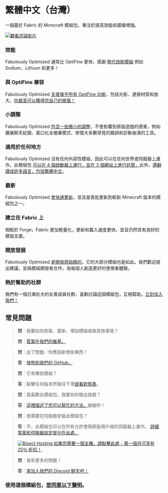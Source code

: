 # 繁體中文（台灣）

一個基於 Fabric 的 Minecraft 模組包，專注於提高效能和圖像增強。

[![觀看評論影片](https://img.youtube.com/vi/bb8G9X5Q_4I/hqdefault.jpg)](https://www.youtube.com/watch?v=bb8G9X5Q_4I)

### 效能

Fabulously Optimized 通常比 OptiFine 更快，感謝 [現代效能模組][1] 例如 Sodium、Lithium 和更多！

### 與 OptiFine 兼容

Fabulously Optimized [支援幾乎所有 OptiFine 功能][2]，包括光影、連接材質和放大。[你甚至可以獲得您自己的披風！][3]

### 小調整

Fabulously Optimized [包含一些微小的調整][4]，不會影響到原版遊戲的感覺，例如擴展聊天紀錄、窗口化全螢幕模式、修復大多數常見的錯誤和診斷崩潰的工具。

### 適用於任何地方

Fabulously Optimized 沒有任何內容性模組，因此可以在任何世界或伺服器上運作。此模組包 [可以在 4 個啟動器上運行，並在 3 個網站上進行託管，][6]此外，[還翻譯成許多語言，包括繁體中文][7]。

### 最新

Fabulously Optimized [會快速更新][5]，並且是首批更新到較新 Minecraft 版本的模組包之一。

### 建立在 Fabric 上

相較於 Forge，Fabric 更加輕量化，更新和載入速度更快，並且仍然具有良好的模組支援。

### 開放發展

Fabulously Optimized [是開放原始碼的][8]，它的大部分模組也是如此。我們歡迎提出建議，並與模組開發者合作，為每個人創造更好的使用者體驗。

### 熱於幫助的社群

我們有一個日漸壯大的友善成員社群，喜歡討論這個模組包，互相幫助。[立刻加入我們！][10]

## 常見問題

> **問**：我要如何安裝、更新、增加模組或做其他事情？
> 
> **問**：[答案在我們的維基。][11]


> **問**：出了問題／你應該新增些東西！
> 
> **答**：[發佈到我們的 GitHub。][8]


> **問**：它有哪些模組？
> 
> **答**：點擊任何版本然後往下滑[或看對照表][12]。


> **問**：我喜歡此模組包。我要如何做出貢獻？
> 
> **答**：[這裡描述了您可以幫忙的方法。][16]謝謝你！


> **問**：我需要在伺服器安裝此模組包？
> 
> **答**：不，此模組包可以在所有允許使用原版用戶端的伺服器上運作。 [詳細答案和伺服器設定提示在此處。][13]
> 
> [![Bisect Hosting](https://i.ibb.co/gr9mSxW/image.png) 如果您需要一個主機，請點擊此處 - 第一個月可享有 25％ 折扣！][14]


> **問**：我有更多的問題！
> 
> **答**：[來加入我們的 Discord 聊天吧！][10]

### 使用這個模組包，[您同意以下聲明][15]。

[1]: https://github.com/Fabulously-Optimized/fabulously-optimized/blob/main/INCLUDED-MODS.md#smooth
[2]: https://fabulously-optimized.gitbook.io/modpack/readme/give-up-optifine
[3]: https://fabulously-optimized.gitbook.io/modpack/readme/free-cape
[4]: https://github.com/Fabulously-Optimized/fabulously-optimized/blob/main/INCLUDED-MODS.md#functional
[5]: https://github.com/Fabulously-Optimized/fabulously-optimized/blob/main/CHANGELOG.md
[6]: https://github.com/Fabulously-Optimized/fabulously-optimized#downloads
[7]: https://fabulously-optimized.gitbook.io/modpack/readme/language-support
[8]: https://github.com/Fabulously-Optimized/fabulously-optimized
[8]: https://github.com/Fabulously-Optimized/fabulously-optimized
[10]: https://fabulously-optimized.github.io/discord
[10]: https://fabulously-optimized.github.io/discord
[11]: https://fabulously-optimized.gitbook.io/modpack/
[12]: https://github.com/Fabulously-Optimized/fabulously-optimized/blob/main/INCLUDED-MODS.md
[13]: https://fabulously-optimized.gitbook.io/modpack/readme/server-setup
[14]: https://www.bisecthosting.com/clients/aff.php?aff=2604
[15]: https://github.com/Fabulously-Optimized/fabulously-optimized#disclaimers
[16]: https://github.com/Fabulously-Optimized/fabulously-optimized/blob/main/CONTRIBUTING.md
